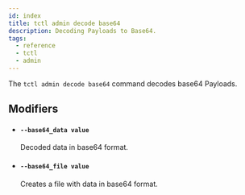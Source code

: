 ```yaml
---
id: index
title: tctl admin decode base64
description: Decoding Payloads to Base64.
tags:
  - reference
  - tctl
  - admin
---
```


The `tctl admin decode base64` command decodes base64 Payloads.

## Modifiers

- #### `--base64_data value`

  Decoded data in base64 format.

- #### `--base64_file value`

  Creates a file with data in base64 format.
